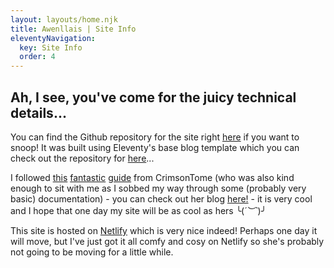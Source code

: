 ```yaml
---
layout: layouts/home.njk
title: Awenllais | Site Info
eleventyNavigation:
  key: Site Info
  order: 4
---
```


## Ah, I see, you've come for the juicy technical details...

You can find the Github repository for the site right [here](https://github.com/awenllais/awenllais.com) if you want to snoop!
It was built using Eleventy's base blog template which you can check out the repository for [here](https://github.com/11ty/eleventy-base-blog)...

I followed [this](https://crimsontome.com/posts/making-your-own-blog/) [fantastic](https://crimsontome.com/posts/making-your-own-blog/) [guide](https://crimsontome.com/posts/making-your-own-blog/) from CrimsonTome (who was also kind enough to sit with me as I sobbed my way through some (probably very basic) documentation) - you can check out her blog [here!](https://crimsontome.com/) - it is very cool and I hope that one day my site will be as cool as hers ╰(*´︶`*)╯

This site is hosted on [Netlify](https://www.netlify.com/) which is very nice indeed! Perhaps one day it will move, but I've just got it all comfy and cosy on Netlify so she's probably not going to be moving for a little while.

